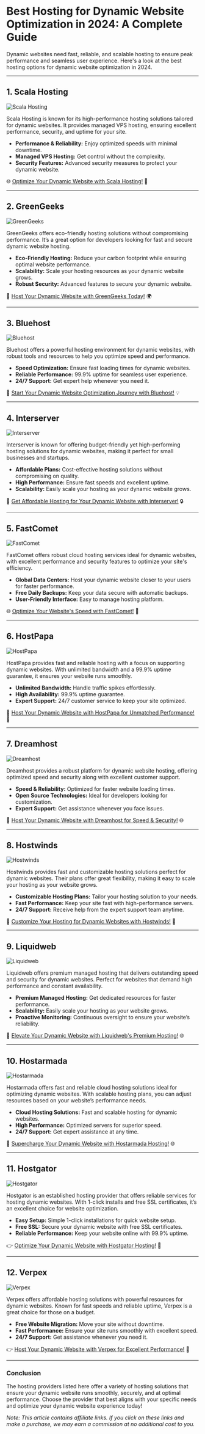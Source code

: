 # Best Hosting for Dynamic Website Optimization in 2024: A Complete Guide

Dynamic websites need fast, reliable, and scalable hosting to ensure peak performance and seamless user experience. Here's a look at the best hosting options for dynamic website optimization in 2024.

---

## 1. Scala Hosting

![Scala Hosting](https://i.imgur.com/uJ5JIK3.png "Scala Web Hosting")

Scala Hosting is known for its high-performance hosting solutions tailored for dynamic websites. It provides managed VPS hosting, ensuring excellent performance, security, and uptime for your site.

- **Performance & Reliability:** Enjoy optimized speeds with minimal downtime.
- **Managed VPS Hosting:** Get control without the complexity.
- **Security Features:** Advanced security measures to protect your dynamic website.

🌐 [Optimize Your Dynamic Website with Scala Hosting!](https://snipitx.com/scala-jy) 🚀

---

## 2. GreenGeeks

![GreenGeeks](https://i.imgur.com/eEwuntu.jpg "GreenGeeks Hosting")

GreenGeeks offers eco-friendly hosting solutions without compromising performance. It’s a great option for developers looking for fast and secure dynamic website hosting.

- **Eco-Friendly Hosting:** Reduce your carbon footprint while ensuring optimal website performance.
- **Scalability:** Scale your hosting resources as your dynamic website grows.
- **Robust Security:** Advanced features to secure your dynamic website.

🌿 [Host Your Dynamic Website with GreenGeeks Today!](https://snipitx.com/greengeeks-jy) 🌍

---

## 3. Bluehost

![Bluehost](https://i.imgur.com/PasFF9E.jpeg "Bluehost Hosting")

Bluehost offers a powerful hosting environment for dynamic websites, with robust tools and resources to help you optimize speed and performance.

- **Speed Optimization:** Ensure fast loading times for dynamic websites.
- **Reliable Performance:** 99.9% uptime for seamless user experience.
- **24/7 Support:** Get expert help whenever you need it.

🚀 [Start Your Dynamic Website Optimization Journey with Bluehost!](https://snipitx.com/bluehost-jy) 💡

---

## 4. Interserver

![Interserver](https://i.imgur.com/OM5dOEW.jpeg "Interserver Hosting")

Interserver is known for offering budget-friendly yet high-performing hosting solutions for dynamic websites, making it perfect for small businesses and startups.

- **Affordable Plans:** Cost-effective hosting solutions without compromising on quality.
- **High Performance:** Ensure fast speeds and excellent uptime.
- **Scalability:** Easily scale your hosting as your dynamic website grows.

💸 [Get Affordable Hosting for Your Dynamic Website with Interserver!](https://snipitx.com/interserver-jy) 🔒

---

## 5. FastComet

![FastComet](https://i.imgur.com/7qgXuWp.png "FastComet Hosting")

FastComet offers robust cloud hosting services ideal for dynamic websites, with excellent performance and security features to optimize your site's efficiency.

- **Global Data Centers:** Host your dynamic website closer to your users for faster performance.
- **Free Daily Backups:** Keep your data secure with automatic backups.
- **User-Friendly Interface:** Easy to manage hosting platform.

🌐 [Optimize Your Website's Speed with FastComet!](https://snipitx.com/fastcomet-jy) 🚀

---

## 6. HostPapa

![HostPapa](https://i.imgur.com/ouDTkvl.jpeg "HostPapa Hosting")

HostPapa provides fast and reliable hosting with a focus on supporting dynamic websites. With unlimited bandwidth and a 99.9% uptime guarantee, it ensures your website runs smoothly.

- **Unlimited Bandwidth:** Handle traffic spikes effortlessly.
- **High Availability:** 99.9% uptime guarantee.
- **Expert Support:** 24/7 customer service to keep your site optimized.

🌈 [Host Your Dynamic Website with HostPapa for Unmatched Performance!](https://snipitx.com/hostpapa-jy) 🚀

---

## 7. Dreamhost

![Dreamhost](https://i.imgur.com/rXIg8ip.jpeg "Dreamhost Hosting")

Dreamhost provides a robust platform for dynamic website hosting, offering optimized speed and security along with excellent customer support.

- **Speed & Reliability:** Optimized for faster website loading times.
- **Open Source Technologies:** Ideal for developers looking for customization.
- **Expert Support:** Get assistance whenever you face issues.

🚀 [Host Your Dynamic Website with Dreamhost for Speed & Security!](https://snipitx.com/dreamhost-jy) 🌐

---

## 8. Hostwinds

![Hostwinds](https://i.imgur.com/53aSNXx.jpeg "Hostwinds Hosting")

Hostwinds provides fast and customizable hosting solutions perfect for dynamic websites. Their plans offer great flexibility, making it easy to scale your hosting as your website grows.

- **Customizable Hosting Plans:** Tailor your hosting solution to your needs.
- **Fast Performance:** Keep your site fast with high-performance servers.
- **24/7 Support:** Receive help from the expert support team anytime.

🌟 [Customize Your Hosting for Dynamic Websites with Hostwinds!](https://snipitx.com/hostwinds-jy) 🚀

---

## 9. Liquidweb

![Liquidweb](https://i.imgur.com/4IvT9SC.jpeg "Liquidweb Hosting")

Liquidweb offers premium managed hosting that delivers outstanding speed and security for dynamic websites. Perfect for websites that demand high performance and constant availability.

- **Premium Managed Hosting:** Get dedicated resources for faster performance.
- **Scalability:** Easily scale your hosting as your website grows.
- **Proactive Monitoring:** Continuous oversight to ensure your website’s reliability.

🚀 [Elevate Your Dynamic Website with Liquidweb's Premium Hosting!](https://snipitx.com/liquidweb-jy) 🌐

---

## 10. Hostarmada

![Hostarmada](https://i.imgur.com/KFbdf3o.jpeg "Hostarmada Hosting")

Hostarmada offers fast and reliable cloud hosting solutions ideal for optimizing dynamic websites. With scalable hosting plans, you can adjust resources based on your website’s performance needs.

- **Cloud Hosting Solutions:** Fast and scalable hosting for dynamic websites.
- **High Performance:** Optimized servers for superior speed.
- **24/7 Support:** Get expert assistance at any time.

🚀 [Supercharge Your Dynamic Website with Hostarmada Hosting!](https://snipitx.com/hostarmada-jy) 🌐

---

## 11. Hostgator

![Hostgator](https://i.imgur.com/BcVkH57.jpeg "Hostgator Hosting")

Hostgator is an established hosting provider that offers reliable services for hosting dynamic websites. With 1-click installs and free SSL certificates, it’s an excellent choice for website optimization.

- **Easy Setup:** Simple 1-click installations for quick website setup.
- **Free SSL:** Secure your dynamic website with free SSL certificates.
- **Reliable Performance:** Keep your website online with 99.9% uptime.

👉 [Optimize Your Dynamic Website with Hostgator Hosting!](https://snipitx.com/hostgator-jy) 💼

---

## 12. Verpex

![Verpex](https://i.imgur.com/6x5LhiS.jpeg "Verpex Hosting")

Verpex offers affordable hosting solutions with powerful resources for dynamic websites. Known for fast speeds and reliable uptime, Verpex is a great choice for those on a budget.

- **Free Website Migration:** Move your site without downtime.
- **Fast Performance:** Ensure your site runs smoothly with excellent speed.
- **24/7 Support:** Get assistance whenever you need it.

👉 [Host Your Dynamic Website with Verpex for Excellent Performance!](https://snipitx.com/verpex-jy) 🚀

---

### Conclusion

The hosting providers listed here offer a variety of hosting solutions that ensure your dynamic website runs smoothly, securely, and at optimal performance. Choose the provider that best aligns with your specific needs and optimize your dynamic website experience today!

*Note: This article contains affiliate links. If you click on these links and make a purchase, we may earn a commission at no additional cost to you.*
